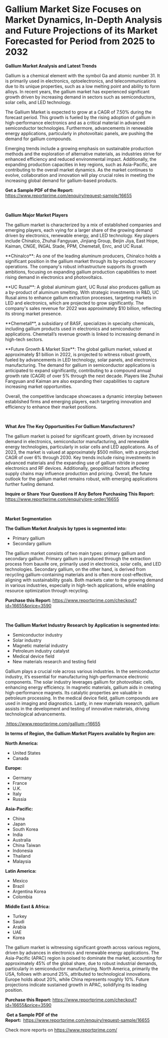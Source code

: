 <p><h1>Gallium Market Size Focuses on Market Dynamics, In-Depth Analysis and Future Projections of its Market Forecasted for Period from 2025 to 2032</h1></p><p><strong>Gallium Market Analysis and Latest Trends</strong></p>
<p><p>Gallium is a chemical element with the symbol Ga and atomic number 31. It is primarily used in electronics, optoelectronics, and telecommunications due to its unique properties, such as a low melting point and ability to form alloys. In recent years, the gallium market has experienced significant growth driven by increasing demand in sectors such as semiconductors, solar cells, and LED technology.</p><p>The Gallium Market is expected to grow at a CAGR of 7.50% during the forecast period. This growth is fueled by the rising adoption of gallium in high-performance electronics and as a critical material in advanced semiconductor technologies. Furthermore, advancements in renewable energy applications, particularly in photovoltaic panels, are pushing the demand for gallium compounds. </p><p>Emerging trends include a growing emphasis on sustainable production methods and the exploration of alternative materials, as industries strive for enhanced efficiency and reduced environmental impact. Additionally, the expanding production capacities in key regions, such as Asia-Pacific, are contributing to the overall market dynamics. As the market continues to evolve, collaboration and innovation will play crucial roles in meeting the increasing global demand for gallium-based products.</p></p>
<p><strong>Get a Sample PDF of the Report:&nbsp;</strong> <a href="https://www.reportprime.com/enquiry/request-sample/16655?utm_campaign=2738&utm_medium=2&utm_source=Github&utm_content=ia&utm_term=18032025&utm_id=gallium">https://www.reportprime.com/enquiry/request-sample/16655</a></p>
<p>&nbsp;</p>
<p><strong>Gallium Major Market Players</strong></p>
<p><p>The gallium market is characterized by a mix of established companies and emerging players, each vying for a larger share of the growing demand driven by electronics, renewable energy, and LED technology. Key players include Chinalco, Zhuhai Fangyuan, Jinjiang Group, Beijin Jiya, East Hope, Kaiman, CNGE, INGAL Stade, PPM, Chemetall, Enrc, and UC Rusal.</p><p>**Chinalco**: As one of the leading aluminum producers, Chinalco holds a significant position in the gallium market through its by-product recovery operations. The company's robust infrastructure supports its growth ambitions, focusing on expanding gallium production capabilities to meet rising demand in electronics and photovoltaics.</p><p>**UC Rusal**: A global aluminum giant, UC Rusal also produces gallium as a by-product of aluminum smelting. With strategic investments in R&D, UC Rusal aims to enhance gallium extraction processes, targeting markets in LED and electronics, which are projected to grow significantly. The company's sales revenue for 2022 was approximately $10 billion, reflecting its strong market presence.</p><p>**Chemetall**, a subsidiary of BASF, specializes in specialty chemicals, including gallium products used in electronics and semiconductor applications. Chemetall’s revenue growth is linked to increasing demand in high-tech sectors. </p><p>**Future Growth & Market Size**: The global gallium market, valued at approximately $1 billion in 2022, is projected to witness robust growth, fueled by advancements in LED technology, solar panels, and electronics manufacturing. The demand for gallium in semiconductor applications is anticipated to expand significantly, contributing to a compound annual growth rate (CAGR) of over 5% through the next decade. Players like Zhuhai Fangyuan and Kaiman are also expanding their capabilities to capture increasing market opportunities. </p><p>Overall, the competitive landscape showcases a dynamic interplay between established firms and emerging players, each targeting innovation and efficiency to enhance their market positions.</p></p>
<p>&nbsp;</p>
<p><strong>What Are The Key Opportunities For Gallium Manufacturers?</strong></p>
<p><p>The gallium market is poised for significant growth, driven by increased demand in electronics, semiconductor manufacturing, and renewable energy technologies, particularly in solar cells and LED applications. As of 2023, the market is valued at approximately $500 million, with a projected CAGR of over 6% through 2030. Key trends include rising investments in advanced materials and the expanding use of gallium nitride in power electronics and RF devices. Additionally, geopolitical factors affecting supply chains may influence production and pricing. Overall, the future outlook for the gallium market remains robust, with emerging applications further fueling demand.</p></p>
<p><strong>Inquire or Share Your Questions If Any Before Purchasing This Report:</strong> <a href="https://www.reportprime.com/enquiry/pre-order/16655?utm_campaign=2738&utm_medium=2&utm_source=Github&utm_content=ia&utm_term=18032025&utm_id=gallium">https://www.reportprime.com/enquiry/pre-order/16655</a></p>
<p>&nbsp;</p>
<p><strong>Market Segmentation</strong></p>
<p><strong>The Gallium Market Analysis by types is segmented into:</strong></p>
<p><ul><li>Primary gallium</li><li>Secondary gallium</li></ul></p>
<p><p>The gallium market consists of two main types: primary gallium and secondary gallium. Primary gallium is produced through the extraction process from bauxite ore, primarily used in electronics, solar cells, and LED technologies. Secondary gallium, on the other hand, is derived from recycling gallium-containing materials and is often more cost-effective, aligning with sustainability goals. Both markets cater to the growing demand in various industries, especially in high-tech applications, while enabling resource optimization through recycling.</p></p>
<p><strong>Purchase this Report:&nbsp;</strong><a href="https://www.reportprime.com/checkout?id=16655&price=3590&utm_campaign=2738&utm_medium=2&utm_source=Github&utm_content=ia&utm_term=18032025&utm_id=gallium">https://www.reportprime.com/checkout?id=16655&price=3590</a></p>
<p>&nbsp;</p>
<p><strong>The Gallium Market Industry Research by Application is segmented into:</strong></p>
<p><ul><li>Semiconductor industry</li><li>Solar industry</li><li>Magnetic material industry</li><li>Petroleum industry catalyst</li><li>Medical device field</li><li>New materials research and testing field</li></ul></p>
<p><p>Gallium plays a crucial role across various industries. In the semiconductor industry, it’s essential for manufacturing high-performance electronic components. The solar industry leverages gallium for photovoltaic cells, enhancing energy efficiency. In magnetic materials, gallium aids in creating high-performance magnets. Its catalytic properties are valuable in petroleum processing. In the medical device field, gallium compounds are used in imaging and diagnostics. Lastly, in new materials research, gallium assists in the development and testing of innovative materials, driving technological advancements.</p></p>
<p><a href="https://www.reportprime.com/gallium-r16655?utm_campaign=2738&utm_medium=2&utm_source=Github&utm_content=ia&utm_term=18032025&utm_id=gallium">&nbsp;https://www.reportprime.com/gallium-r16655</a></p>
<p><strong>In terms of Region, the Gallium Market Players available by Region are:</strong></p>
<p>
    <p> <strong> North America: </strong>
        <ul>
            <li>United States</li>
            <li>Canada</li>
        </ul>
        </p> 
    <p> <strong> Europe: </strong>
        <ul>
            <li>Germany</li>
            <li>France</li>
            <li>U.K.</li>
            <li>Italy</li>
            <li>Russia</li>
        </ul>
        </p> 
    <p> <strong> Asia-Pacific: </strong>
        <ul>
            <li>China</li>
            <li>Japan</li>
            <li>South Korea</li>
            <li>India</li>
            <li>Australia</li>
            <li>China Taiwan</li>
            <li>Indonesia</li>
            <li>Thailand</li>
            <li>Malaysia</li>
        </ul>
        </p> 
    <p> <strong> Latin America: </strong>
        <ul>
            <li>Mexico</li>
            <li>Brazil</li>
            <li>Argentina Korea</li>
            <li>Colombia</li>
        </ul>
        </p> 
    <p> <strong> Middle East & Africa: </strong>
        <ul>
            <li>Turkey</li>
            <li>Saudi</li>
            <li>Arabia</li>
            <li>UAE</li>
            <li>Korea</li>
        </ul>
    </p>
    </p>
<p><p>The gallium market is witnessing significant growth across various regions, driven by advances in electronics and renewable energy applications. The Asia-Pacific (APAC) region is poised to dominate the market, accounting for approximately 45% of the global share, due to robust industrial demands, particularly in semiconductor manufacturing. North America, primarily the USA, follows with around 25%, attributed to technological innovations. Europe holds about 20%, while China represents roughly 10%. Future projections indicate sustained growth in APAC, solidifying its leading position.</p></p>
<p><strong>Purchase this Report: </strong><a href="https://www.reportprime.com/checkout?id=16655&price=3590&utm_campaign=2738&utm_medium=2&utm_source=Github&utm_content=ia&utm_term=18032025&utm_id=gallium">https://www.reportprime.com/checkout?id=16655&price=3590</a></p>
<p>&nbsp;<strong>Get a Sample PDF of the Report:&nbsp;&nbsp;</strong><a href="https://www.reportprime.com/enquiry/request-sample/16655?utm_campaign=2738&utm_medium=2&utm_source=Github&utm_content=ia&utm_term=18032025&utm_id=gallium">https://www.reportprime.com/enquiry/request-sample/16655</a></p>
<p><strong></strong></p>
<p>Check more reports on <a href="https://www.reportprime.com/?utm_campaign=2738&utm_medium=2&utm_source=Github&utm_content=ia&utm_term=18032025&utm_id=gallium">https://www.reportprime.com/</a></p>